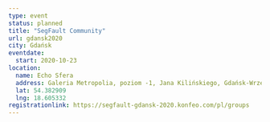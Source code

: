 ```yaml
---
type: event
status: planned
title: "SegFault Community"
url: gdansk2020
city: Gdańsk
eventdate:
  start: 2020-10-23
location:
  name: Echo Sfera
  address: Galeria Metropolia, poziom -1, Jana Kilińskiego, Gdańsk-Wrzeszcz
  lat: 54.382909
  lng: 18.605332
registrationlink: https://segfault-gdansk-2020.konfeo.com/pl/groups
---
```

